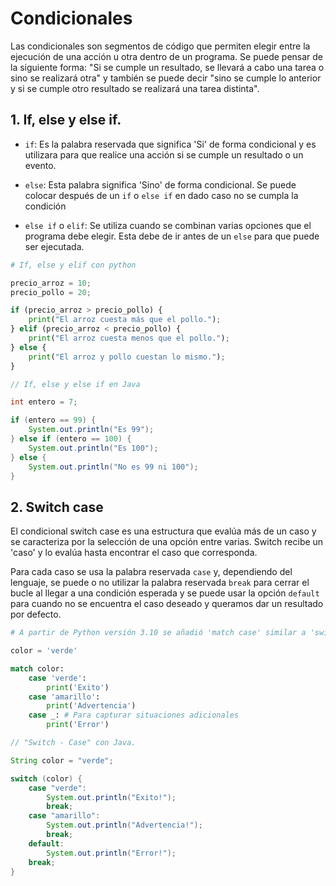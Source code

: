 # Condicionales

Las condicionales son segmentos de código que permiten elegir entre la ejecución de una acción u otra dentro de un programa. Se puede pensar de la siguiente forma: "Si se cumple un resultado, se llevará a cabo una tarea o sino se realizará otra" y también se puede decir "sino se cumple lo anterior y si se cumple otro resultado se realizará una tarea distinta".

## 1. If, else y else if.

- `if`: Es la palabra reservada que significa 'Si' de forma condicional y es utilizara para que realice una acción si se cumple un resultado o un evento.

- `else`: Esta palabra significa 'Sino' de forma condicional. Se puede colocar después de un `if` o `else if` en dado caso no se cumpla la condición

- `else if` o `elif`: Se utiliza cuando se combinan varias opciones que el programa debe elegir. Esta debe de ir antes de un `else` para que puede ser ejecutada.

```python
# If, else y elif con python

precio_arroz = 10;
precio_pollo = 20;

if (precio_arroz > precio_pollo) {
    print("El arroz cuesta más que el pollo.");
} elif (precio_arroz < precio_pollo) {
    print("El arroz cuesta menos que el pollo.");
} else {
    print("El arroz y pollo cuestan lo mismo.");
}
```

```java
// If, else y else if en Java

int entero = 7;

if (entero == 99) {
    System.out.println("Es 99");
} else if (entero == 100) {
    System.out.println("Es 100");
} else {
    System.out.println("No es 99 ni 100");
}
```

## 2. Switch case

El condicional switch case es una estructura que evalúa más de un caso y se caracteriza por la selección de una opción entre varias. Switch recibe un 'caso' y lo evalúa hasta encontrar el caso que corresponda.

Para cada caso se usa la palabra reservada `case` y, dependiendo del lenguaje, se puede o no utilizar la palabra reservada `break` para cerrar el bucle al llegar a una condición esperada y se puede usar la opción `default` para cuando no se encuentra el caso deseado y queramos dar un resultado por defecto.


```python
# A partir de Python versión 3.10 se añadió 'match case' similar a 'switch case'

color = 'verde'

match color:
    case 'verde':
        print('Exito')
    case 'amarillo':
        print('Advertencia')
    case _: # Para capturar situaciones adicionales
        print('Error')
```

```java
// "Switch - Case" con Java.

String color = "verde";

switch (color) {
    case "verde":
        System.out.println("Exito!");
        break;
    case "amarillo":
        System.out.println("Advertencia!");
        break;
    default:
        System.out.println("Error!");
    break;
}
```

